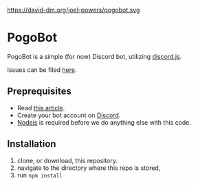 https://david-dm.org/joel-powers/pogobot.svg

# PogoBot

PogoBot is a simple (for now) Discord bot, utilizing [discord.js](https://github.com/hydrabolt/discord.js/).

Issues can be filed [here](https://github.com/joel-powers/pogobot/issues).

## Preprequisites

* Read [this article](https://www.gitbook.com/book/eslachance/discord-js-bot-guide/details).
* Create your bot account on [Discord](https://discordapp.com/developers/applications/me).
* [Nodejs](https://nodejs.org/en/) is required before we do anything else with this code.

## Installation

1. clone, or download, this repository. 
2. navigate to the directory where this repo is stored, 
3. run ````npm install````
